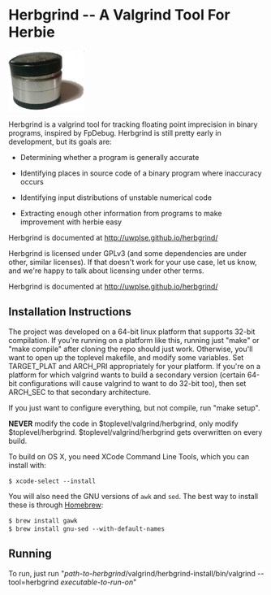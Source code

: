 Herbgrind -- A Valgrind Tool For Herbie
=======================================

<img src="docs/logo.jpg" alt="Herbgrind logo" width="150"/>

Herbgrind is a valgrind tool for tracking floating point imprecision
in binary programs, inspired by FpDebug. Herbgrind is still pretty
early in development, but its goals are:

- Determining whether a program is generally accurate

- Identifying places in source code of a binary program where
  inaccuracy occurs

- Identifying input distributions of unstable numerical code

- Extracting enough other information from programs to make
  improvement with herbie easy

Herbgrind is documented at http://uwplse.github.io/herbgrind/

Herbgrind is licensed under GPLv3 (and some dependencies are under
other, similar licenses). If that doesn't work for your use case, let
us know, and we're happy to talk about licensing under other terms.

Herbgrind is documented at http://uwplse.github.io/herbgrind/

Installation Instructions
-------------------------

The project was developed on a 64-bit linux platform that supports
32-bit compilation. If you're running on a platform like this, running
just "make" or "make compile" after cloning the repo should just work.
Otherwise, you'll want to open up the toplevel makefile, and modify
some variables. Set TARGET\_PLAT and ARCH\_PRI appropriately for your
platform. If you're on a platform for which valgrind wants to build a
secondary version (certain 64-bit configurations will cause valgrind
to want to do 32-bit too), then set ARCH\_SEC to that secondary
architecture.

If you just want to configure everything, but not compile, run "make
setup".

**NEVER** modify the code in $toplevel/valgrind/herbgrind, only modify
$toplevel/herbgrind. $toplevel/valgrind/herbgrind gets overwritten on
every build.

To build on OS X, you need XCode Command Line Tools, which you can install
with:

    $ xcode-select --install

You will also need the GNU versions of `awk` and `sed`.  The best way to
install these is through [Homebrew](http://brew.sh/):

    $ brew install gawk
    $ brew install gnu-sed --with-default-names


Running
-------

To run, just run "*path-to-herbgrind*/valgrind/herbgrind-install/bin/valgrind --tool=herbgrind *executable-to-run-on*"
